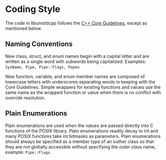 # Coding Style

The code in libunistdcpp follows the [C++ Core
Guidelines](https://isocpp.github.io/CppCoreGuidelines/CppCoreGuidelines),
except as mentioned below.

## Naming Conventions

New class, struct, and enum names begin with a capital letter and are
written as a single word with subwords being capitalized.  Examples:
`SysName, Pipe, Pipe::Flags, Popen`.

New function, variable, and enum member names are composed of
lowercase letters with underscores separating words in keeping with
the Core Guidelines.  Simple wrappers for existing functions and
values use the same name as the wrapped function or value when there
is no conflict with override resolution.

## Plain Enumerations

Plain enumerations are used when the values are passed directly into C
functions of the POSIX library.  Plain enumerations readily decay to
int and many POSIX functions take int bitmasks as parameters.  Plain
enumerations should always be specified as a member type of an outher
class so that they are not globally accessible without specifying the
outer class name, example: `Pipe::Flags`.
